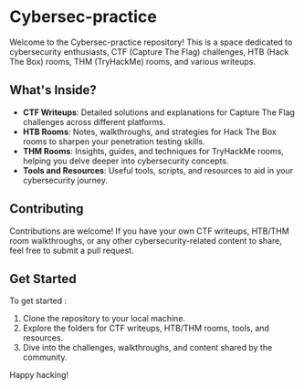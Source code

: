 # Cybersec-practice

Welcome to the Cybersec-practice repository! This is a space dedicated to cybersecurity enthusiasts, CTF (Capture The Flag) challenges, HTB (Hack The Box) rooms, THM (TryHackMe) rooms, and various writeups.

## What's Inside?

- **CTF Writeups**: Detailed solutions and explanations for Capture The Flag challenges across different platforms.
- **HTB Rooms**: Notes, walkthroughs, and strategies for Hack The Box rooms to sharpen your penetration testing skills.
- **THM Rooms**: Insights, guides, and techniques for TryHackMe rooms, helping you delve deeper into cybersecurity concepts.
- **Tools and Resources**: Useful tools, scripts, and resources to aid in your cybersecurity journey.

## Contributing

Contributions are welcome! If you have your own CTF writeups, HTB/THM room walkthroughs, or any other cybersecurity-related content to share, feel free to submit a pull request.

## Get Started

To get started :

1. Clone the repository to your local machine.
2. Explore the folders for CTF writeups, HTB/THM rooms, tools, and resources.
3. Dive into the challenges, walkthroughs, and content shared by the community.

Happy hacking!
